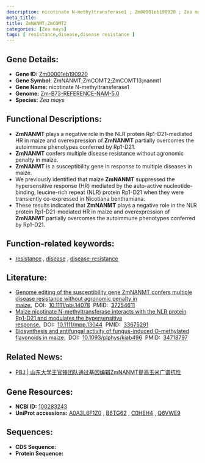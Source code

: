 ```yaml
---
description: nicotinate N-methyltransferase1 ; Zm00001eb190920 ; Zea mays
meta_title:
title: ZmNANMT;ZmCOMT2
categories: [Zea mays]
tags: [ resistance,disease,disease resistance ]
---
```


## Gene Details:
- **Gene ID:**	[Zm00001eb190920](https://www.maizegdb.org/gene_center/gene/Zm00001eb190920)
- **Gene Symbol:** ZmNANMT;ZmCOMT2;ZmCOMT13;nanmt1
- **Gene Name:** nicotinate N-methyltransferase1
- **Genome:** [Zm-B73-REFERENCE-NAM-5.0](https://www.maizegdb.org/genome/assembly/Zm-B73-REFERENCE-NAM-5.0)
- **Species:** *Zea mays*

## Functional Descriptions:
   - **ZmNANMT** plays a negative role in the NLR protein Rp1-D21-mediated HR in maize and overexpression of **ZmNANMT** partially overcomes the autoimmune phenotypes conferred by Rp1-D21.
   - **ZmNANMT** confers multiple disease resistance without agronomic penalty in maize.
   - **ZmNANMT** is a susceptibility gene in response to multiple diseases in maize.
   - We previously identified that maize **ZmNANMT** suppressed the hypersensitive response (HR) mediated by the auto-active nucleotide-binding, leucine-rich repeat (NLR) protein Rp1-D21 when they were transiently co-expressed in Nicotiana benthamiana.
   - These results indicated that **ZmNANMT** plays a negative role in the NLR protein Rp1-D21-mediated HR in maize and overexpression of **ZmNANMT** partially overcomes the autoimmune phenotypes conferred by Rp1-D21.

## Function-related keywords:
- [resistance](/tags/resistance/)&nbsp;,&nbsp;[disease](/tags/disease/)&nbsp;,&nbsp;[disease-resistance](/tags/disease-resistance/)

## Literature:
   - [Genome editing of the susceptibility gene ZmNANMT confers multiple disease resistance without agronomic penalty in maize.]( https://onlinelibrary.wiley.com/doi/10.1111/pbi.14078)&nbsp;&nbsp;DOI:&nbsp;&nbsp;[10.1111/pbi.14078](https://onlinelibrary.wiley.com/doi/10.1111/pbi.14078)&nbsp;&nbsp;PMID:&nbsp;&nbsp;[37254611](https://pubmed.ncbi.nlm.nih.gov/37254611/)
   - [Maize nicotinate N-methyltransferase interacts with the NLR protein Rp1-D21 and modulates the hypersensitive response.]( https://bsppjournals.onlinelibrary.wiley.com/doi/10.1111/mpp.13044)&nbsp;&nbsp;DOI:&nbsp;&nbsp;[10.1111/mpp.13044](https://bsppjournals.onlinelibrary.wiley.com/doi/10.1111/mpp.13044)&nbsp;&nbsp;PMID:&nbsp;&nbsp;[33675291](https://pubmed.ncbi.nlm.nih.gov/33675291/)
   - [Biosynthesis and antifungal activity of fungus-induced O-methylated flavonoids in maize.]( https://academic.oup.com/plphys/article/188/1/167/6412572)&nbsp;&nbsp;DOI:&nbsp;&nbsp;[10.1093/plphys/kiab496](https://academic.oup.com/plphys/article/188/1/167/6412572)&nbsp;&nbsp;PMID:&nbsp;&nbsp;[34718797](https://pubmed.ncbi.nlm.nih.gov/34718797/)

## Related News:
   - [PBJ | 山东大学王官锋团队通过基因编辑ZmNANMT提高玉米广谱抗性](https://mp.weixin.qq.com/s/KNZwKdOEwmEvqFGkI0cXog)

## Gene Resources:
- **NCBI ID:** [100283243](https://www.ncbi.nlm.nih.gov/gene/?term=100283243)
- **UniProt accessions:** [A0A3L6F1Z0](https://www.uniprot.org/uniprotkb/A0A3L6F1Z0/entry)&nbsp;,&nbsp;[B6TG62](https://www.uniprot.org/uniprotkb/B6TG62/entry)&nbsp;,&nbsp;[C0HEH4](https://www.uniprot.org/uniprotkb/C0HEH4/entry)&nbsp;,&nbsp;[Q6VWE9](https://www.uniprot.org/uniprotkb/Q6VWE9/entry)



## Sequences:
- **CDS Sequence:**
- **Protein Sequence:**
